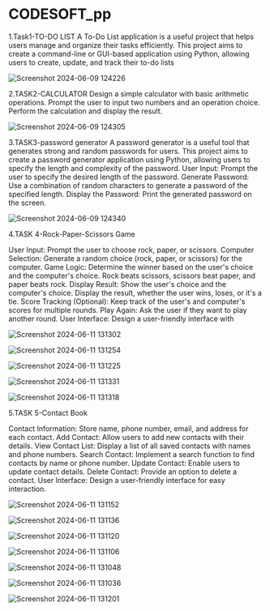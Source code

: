 # CODESOFT_pp

1.Task1-TO-DO LIST
A To-Do List application is a useful project that helps users manage
and organize their tasks efficiently. This project aims to create a
command-line or GUI-based application using Python, allowing
users to create, update, and track their to-do lists


![Screenshot 2024-06-09 124226](https://github.com/Arya2304/CODESOFT_pp/assets/153444207/dd634d8c-e641-42b2-b90d-bb82e4871042)


2.TASK2-CALCULATOR
Design a simple calculator with basic arithmetic operations.
Prompt the user to input two numbers and an operation choice.
Perform the calculation and display the result.


![Screenshot 2024-06-09 124305](https://github.com/Arya2304/CODESOFT_pp/assets/153444207/865dc023-5028-4769-a947-9d6ac32c04b7)


3.TASK3-password generator
A password generator is a useful tool that generates strong and
random passwords for users. This project aims to create a
password generator application using Python, allowing users to
specify the length and complexity of the password.
User Input: Prompt the user to specify the desired length of the
password.
Generate Password: Use a combination of random characters to
generate a password of the specified length.
Display the Password: Print the generated password on the screen.


![Screenshot 2024-06-09 124340](https://github.com/Arya2304/CODESOFT_pp/assets/153444207/28d0d7fd-e5b2-4da1-ae29-117ca485be48)

4.TASK 4-Rock-Paper-Scissors Game

User Input: Prompt the user to choose rock, paper, or scissors.
Computer Selection: Generate a random choice (rock, paper, or scissors) for
the computer.
Game Logic: Determine the winner based on the user's choice and the
computer's choice.
Rock beats scissors, scissors beat paper, and paper beats rock.
Display Result: Show the user's choice and the computer's choice.
Display the result, whether the user wins, loses, or it's a tie.
Score Tracking (Optional): Keep track of the user's and computer's scores for
multiple rounds.
Play Again: Ask the user if they want to play another round.
User Interface: Design a user-friendly interface with


![Screenshot 2024-06-11 131302](https://github.com/Arya2304/CODESOFT_pp/assets/153444207/dc1ff7ec-d77a-4898-bf9f-81698eb973b9)

![Screenshot 2024-06-11 131254](https://github.com/Arya2304/CODESOFT_pp/assets/153444207/17f8f009-64e0-47ef-8e18-eec5082579c3)

![Screenshot 2024-06-11 131225](https://github.com/Arya2304/CODESOFT_pp/assets/153444207/5ad25be3-0239-4728-acdd-29bbaf3ed6a0)

![Screenshot 2024-06-11 131331](https://github.com/Arya2304/CODESOFT_pp/assets/153444207/799633da-670b-4209-afcc-47e7eb12102a)

![Screenshot 2024-06-11 131318](https://github.com/Arya2304/CODESOFT_pp/assets/153444207/d3b27677-830f-4a95-91b7-ca73ca561006)



5.TASK 5-Contact Book

Contact Information: Store name, phone number, email, and address for each contact.
Add Contact: Allow users to add new contacts with their details.
View Contact List: Display a list of all saved contacts with names and phone numbers.
Search Contact: Implement a search function to find contacts by name or phone number.
Update Contact: Enable users to update contact details.
Delete Contact: Provide an option to delete a contact.
User Interface: Design a user-friendly interface for easy interaction.


![Screenshot 2024-06-11 131152](https://github.com/Arya2304/CODESOFT_pp/assets/153444207/8a45fc7b-f6b2-49c2-8511-33e18b3a424a)

![Screenshot 2024-06-11 131136](https://github.com/Arya2304/CODESOFT_pp/assets/153444207/c411c834-718f-4680-9829-b335e32f7c8b)

![Screenshot 2024-06-11 131120](https://github.com/Arya2304/CODESOFT_pp/assets/153444207/aff2a425-4bb1-47a7-a7c2-3530127006bc)

![Screenshot 2024-06-11 131106](https://github.com/Arya2304/CODESOFT_pp/assets/153444207/9e7d9d04-fd13-4977-941a-c17f6778d7ae)

![Screenshot 2024-06-11 131048](https://github.com/Arya2304/CODESOFT_pp/assets/153444207/2f98f4c5-bdc5-4674-a953-226db6c24193)

![Screenshot 2024-06-11 131036](https://github.com/Arya2304/CODESOFT_pp/assets/153444207/9490f11a-686b-4c88-96b6-ab1dadafcefa)

![Screenshot 2024-06-11 131201](https://github.com/Arya2304/CODESOFT_pp/assets/153444207/076e93bf-ae5f-46ac-a9f6-34ccc7f59e79)




